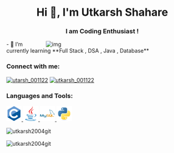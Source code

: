 <h1 align="center">Hi 👋, I'm Utkarsh Shahare</h1>
<h3 align="center">I am Coding Enthusiast !</h3>
<img align="right" src="https://giphy.com/gifs/pudgypenguins-data-code-coding-unxCGmTuBvwo2djRLA" width=400 alt="img">
- 🌱 I’m currently learning **Full Stack , DSA , Java , Database**

<h3 align="left">Connect with me:</h3>
<p align="left">
<a href="https://codepen.io/utarsh_001122" target="blank"><img align="center" src="https://raw.githubusercontent.com/rahuldkjain/github-profile-readme-generator/master/src/images/icons/Social/codepen.svg" alt="utarsh_001122" height="30" width="40" /></a>
<a href="https://instagram.com/utkarsh_001122" target="blank"><img align="center" src="https://raw.githubusercontent.com/rahuldkjain/github-profile-readme-generator/master/src/images/icons/Social/instagram.svg" alt="utkarsh_001122" height="30" width="40" /></a>
</p>

<h3 align="left">Languages and Tools:</h3>
<p align="left"> <a href="https://www.cprogramming.com/" target="_blank" rel="noreferrer"> <img src="https://raw.githubusercontent.com/devicons/devicon/master/icons/c/c-original.svg" alt="c" width="40" height="40"/> </a> <a href="https://www.java.com" target="_blank" rel="noreferrer"> <img src="https://raw.githubusercontent.com/devicons/devicon/master/icons/java/java-original.svg" alt="java" width="40" height="40"/> </a> <a href="https://www.mysql.com/" target="_blank" rel="noreferrer"> <img src="https://raw.githubusercontent.com/devicons/devicon/master/icons/mysql/mysql-original-wordmark.svg" alt="mysql" width="40" height="40"/> </a> <a href="https://www.python.org" target="_blank" rel="noreferrer"> <img src="https://raw.githubusercontent.com/devicons/devicon/master/icons/python/python-original.svg" alt="python" width="40" height="40"/> </a> </p>

<p><img align="center" src="https://github-readme-stats.vercel.app/api/top-langs?username=utkarsh2004git&show_icons=true&locale=en&layout=compact" alt="utkarsh2004git" /></p>

<p><img align="center" src="https://github-readme-streak-stats.herokuapp.com/?user=utkarsh2004git&" alt="utkarsh2004git" /></p>
